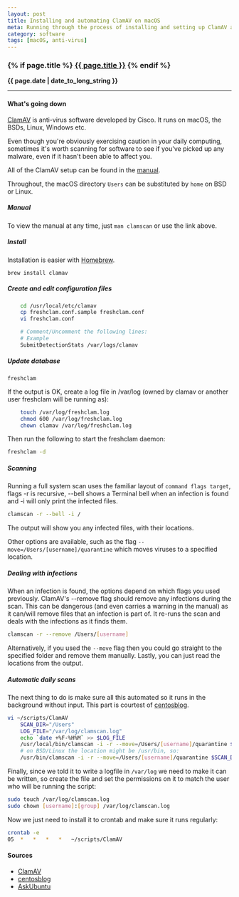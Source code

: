 ```yaml
---
layout: post
title: Installing and automating ClamAV on macOS
meta: Running through the process of installing and setting up ClamAV anti-virus scanner, then automating and logging regular scans.
category: software
tags: [macOS, anti-virus]
---
```

<h3 class="page.title">
  {% if page.title %}
      <a href="{{ site.baseurl }}{{ page.url }}">{{ page.title }}</a>
  {% endif %}
</h3>

**{{ page.date | date_to_long_string }}**

___
#### What's going down
[ClamAV](https://www.clamav.net/) is anti-virus software developed by Cisco.
It runs on macOS, the BSDs, Linux, Windows etc.

Even though you're obviously exercising caution in your daily computing, sometimes it's worth scanning for software to see if you've picked up any malware, even if it hasn't been able to affect you.

All of the ClamAV setup can be found in the [manual](https://github.com/vrtadmin/clamav-faq/raw/master/manual/clamdoc.pdf).

Throughout, the macOS directory `Users` can be substituted by `home` on BSD or Linux.

##### Manual
To view the manual at any time, just `man clamscan` or use the link above.

##### Install
Installation is easier with [Homebrew](https://www.brew.sh).

    brew install clamav

##### Create and edit configuration files

```sh
    cd /usr/local/etc/clamav
    cp freshclam.conf.sample freshclam.conf
    vi freshclam.conf

    # Comment/Uncomment the following lines:
    # Example
    SubmitDetectionStats /var/logs/clamav
```
##### Update database

    freshclam
If the output is OK, create a log file in /var/log (owned by clamav or another user freshclam will be running as):

```sh
    touch /var/log/freshclam.log
    chmod 600 /var/log/freshclam.log
    chown clamav /var/log/freshclam.log
```
Then run the following to start the freshclam daemon:

```sh
freshclam -d
```

##### Scanning
Running a full system scan uses the familiar layout of `command flags target`, flags -r is recursive, --bell shows a Terminal bell when an infection is found and -i will only print the infected files.

```sh
clamscan -r --bell -i /
```
The output will show you any infected files, with their locations.

Other options are available, such as the flag `--move=/Users/[username]/quarantine` which moves viruses to a specified location.

##### Dealing with infections
When an infection is found, the options depend on which flags you used previously.
ClamAV's --remove flag should remove any infections during the scan.
This can be dangerous (and even carries a warning in the manual) as it can/will remove files that an infection is part of.
It re-runs the scan and deals with the infections as it finds them.

```sh
clamscan -r --remove /Users/[username]
```

Alternatively, if you used the `--move` flag then you could go straight to the specified folder and remove them manually.
Lastly, you can just read the locations from the output.

##### Automatic daily scans
The next thing to do is make sure all this automated so it runs in the background without input.
This part is courtest of [centosblog](https://www.centosblog.com/how-to-install-clamav-and-configure-daily-scanning-on-centos/).

```sh
vi ~/scripts/ClamAV
    SCAN_DIR="/Users"
    LOG_FILE="/var/log/clamscan.log"
    echo `date +%F-%H%M` >> $LOG_FILE
    /usr/local/bin/clamscan -i -r --move=/Users/[username]/quarantine $SCAN_DIR >> $LOG_FILE
    # on BSD/Linux the location might be /usr/bin, so:
    /usr/bin/clamscan -i -r --move=/Users/[username]/quarantine $SCAN_DIR >> $LOG_FILE
```

Finally, since we told it to write a logfile in `/var/log` we need to make it can be written, so create the file and set the permissions on it to match the user who will be running the script:

```sh
sudo touch /var/log/clamscan.log
sudo chown [username]:[group] /var/log/clamscan.log
```

Now we just need to install it to crontab and make sure it runs regularly:

```sh
crontab -e
05	*	*	*	*	~/scripts/ClamAV
```

#### Sources
* [ClamAV](https://www.clamav.net/)
* [centosblog](https://www.centosblog.com/how-to-install-clamav-and-configure-daily-scanning-on-centos/)
* [AskUbuntu](https://askubuntu.com/questions/250290/how-do-i-scan-for-viruses-with-clamav)
